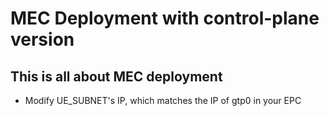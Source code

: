 # MEC Deployment with control-plane version

## This is all about MEC deployment
- Modify UE_SUBNET's IP, which matches the IP of gtp0 in your EPC
